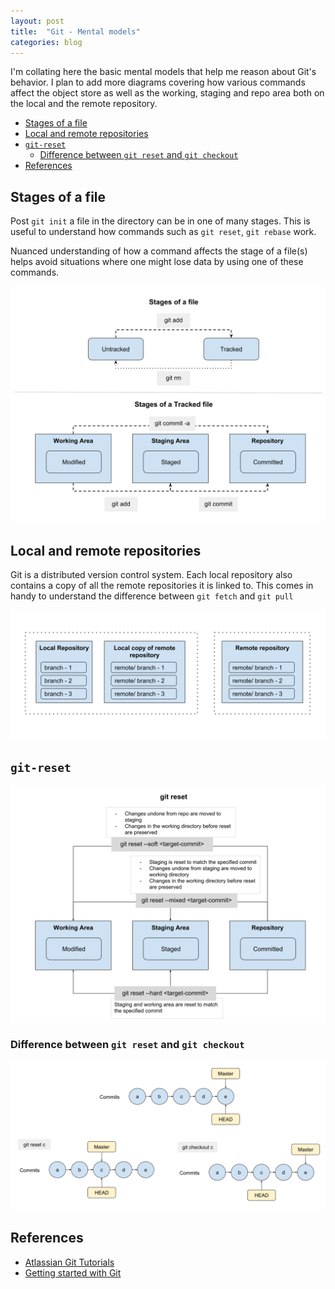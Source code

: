 ```yaml
---
layout: post
title:  "Git - Mental models"
categories: blog
---
```


I'm collating here the basic mental models that help me reason about Git's behavior. I plan to add more diagrams covering how various commands affect the object store as well as the working, staging and repo area both on the local and the remote repository.

- [Stages of a file](#stages-of-a-file)
- [Local and remote repositories](#local-and-remote-repositories)
- [`git-reset`](#git-reset)
    - [Difference between `git reset` and `git checkout`](#difference-between-git-reset-and-git-checkout)
- [References](#references)


## Stages of a file

Post `git init` a file in the directory can be in one of many stages. This is useful to understand how commands such as `git reset`, `git rebase` work. 

Nuanced understanding of how a command affects the stage of a file(s) helps avoid situations where one might lose data by using one of these commands.

![file-stages](/assets/file-stages.svg)

## Local and remote repositories

Git is a distributed version control system. Each local repository also contains a copy of all the remote repositories it is linked to. This comes in handy to understand the difference between `git fetch` and `git pull`

![git-repositories](/assets/git-repositories.svg)

## `git-reset`

![git-reset](/assets/git-reset.svg)

### Difference between `git reset` and `git checkout`

![difference-between-git-reset-and-git-checkout](/assets/difference-between-git-reset-and-git-checkout.svg)

## References

- [Atlassian Git Tutorials](https://www.atlassian.com/git/tutorials)
- [Getting started with Git](https://app.pluralsight.com/library/courses/git-getting-started)
